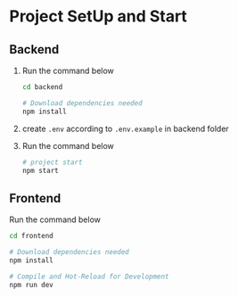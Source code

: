 # Project SetUp and Start

## Backend

1. Run the command below

    ```sh
    cd backend

    # Download dependencies needed
    npm install
    ```

2. create `.env` according to `.env.example` in backend folder

3. Run the command below
    ```sh
    # project start
    npm start
    ```

## Frontend

Run the command below

```sh
cd frontend

# Download dependencies needed
npm install

# Compile and Hot-Reload for Development
npm run dev
```
